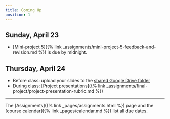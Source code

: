 ```yaml
---
title: Coming Up
position: 1
---
```


## Sunday, April 23

* [Mini-project 5]({% link _assignments/mini-project-5-feedback-and-revision.md %}) is due by midnight.

## Thursday, April 24

* Before class: upload your slides to the [shared Google Drive folder](https://drive.google.com/drive/folders/0B-kMZWl84ibOaUZONFE3TFE1Z28?usp=sharing)
* During class: [Project presentations]({% link _assignments/final-project/project-presentation-rubric.md %})

---

The [Assignments]({% link _pages/assignments.html %}) page and the [course calendar]({% link _pages/calendar.md %}) list all due dates.
